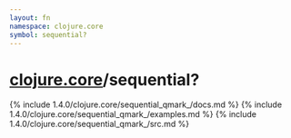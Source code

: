 ```yaml
---
layout: fn
namespace: clojure.core
symbol: sequential?
---
```


# [clojure.core](../)/sequential?

{% include 1.4.0/clojure.core/sequential_qmark_/docs.md %}
{% include 1.4.0/clojure.core/sequential_qmark_/examples.md %}
{% include 1.4.0/clojure.core/sequential_qmark_/src.md %}


